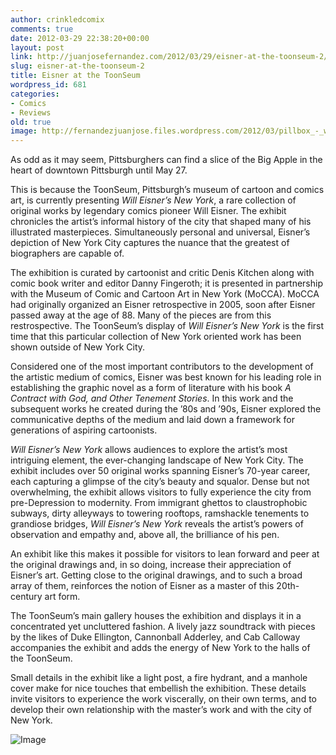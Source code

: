 ```yaml
---
author: crinkledcomix
comments: true
date: 2012-03-29 22:38:20+00:00
layout: post
link: http://juanjosefernandez.com/2012/03/29/eisner-at-the-toonseum-2/
slug: eisner-at-the-toonseum-2
title: Eisner at the ToonSeum
wordpress_id: 681
categories:
- Comics
- Reviews
old: true
image: http://fernandezjuanjose.files.wordpress.com/2012/03/pillbox_-_will_eisner-_juan_fernandez_dsc_0395.jpeg
---
```


As odd as it may seem, Pittsburghers can find a slice of the Big Apple in the heart of downtown Pittsburgh until May 27.

This is because the ToonSeum, Pittsburgh’s museum of cartoon and comics art, is currently presenting _Will Eisner’s New York_, a rare collection of original works by legendary comics pioneer Will Eisner. The exhibit chronicles the artist’s informal history of the city that shaped many of his illustrated masterpieces. Simultaneously personal and universal, Eisner’s depiction of New York City captures the nuance that the greatest of biographers are capable of.

The exhibition is curated by cartoonist and critic Denis Kitchen along with comic book writer and editor Danny Fingeroth; it is presented in partnership with the Museum of Comic and Cartoon Art in New York (MoCCA). MoCCA had originally organized an Eisner retrospective in 2005, soon after Eisner passed away at the age of 88. Many of the pieces are from this restrospective. The ToonSeum’s display of _Will Eisner’s New York_ is the first time that this particular collection of New York oriented work has been shown outside of New York City.

Considered one of the most important contributors to the development of the artistic medium of comics, Eisner was best known for his leading role in establishing the graphic novel as a form of literature with his book _A Contract with God, and Other Tenement Stories_. In this work and the subsequent works he created during the ’80s and ’90s, Eisner explored the communicative depths of the medium and laid down a framework for generations of aspiring cartoonists.

_Will Eisner’s New York_ allows audiences to explore the artist’s most intriguing element, the ever-changing landscape of New York City. The exhibit includes over 50 original works spanning Eisner’s 70-year career, each capturing a glimpse of the city’s beauty and squalor. Dense but not overwhelming, the exhibit allows visitors to fully experience the city from pre-Depression to modernity. From immigrant ghettos to claustrophobic subways, dirty alleyways to towering rooftops, ramshackle tenements to grandiose bridges, _Will Eisner’s New York_ reveals the artist’s powers of observation and empathy and, above all, the brilliance of his pen.

An exhibit like this makes it possible for visitors to lean forward and peer at the original drawings and, in so doing, increase their appreciation of Eisner’s art. Getting close to the original drawings, and to such a broad array of them, reinforces the notion of Eisner as a master of this 20th-century art form.

The ToonSeum’s main gallery houses the exhibition and displays it in a concentrated yet uncluttered fashion. A lively jazz soundtrack with pieces by the likes of Duke Ellington, Cannonball Adderley, and Cab Calloway accompanies the exhibit and adds the energy of New York to the halls of the ToonSeum.

Small details in the exhibit like a light post, a fire hydrant, and a manhole cover make for nice touches that embellish the exhibition. These details invite visitors to experience the work viscerally, on their own terms, and to develop their own relationship with the master’s work and with the city of New York.


![Image](http://fernandezjuanjose.files.wordpress.com/2012/03/pillbox_-_will_eisner-_juan_fernandez_dsc_0395.jpeg)
